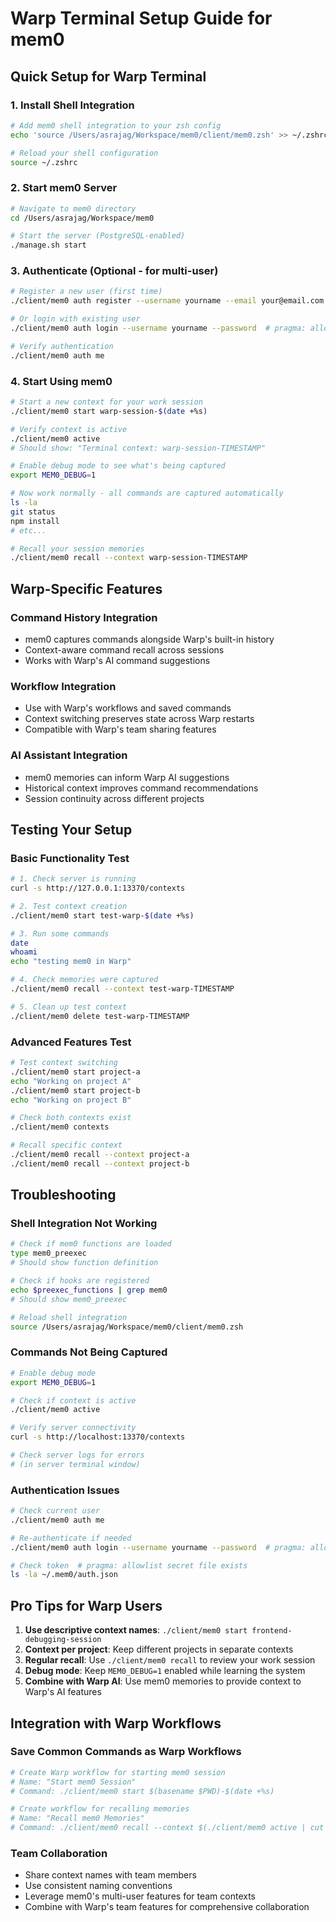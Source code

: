 # Warp Terminal Setup Guide for mem0

## Quick Setup for Warp Terminal

### 1. Install Shell Integration
```bash
# Add mem0 shell integration to your zsh config
echo 'source /Users/asrajag/Workspace/mem0/client/mem0.zsh' >> ~/.zshrc

# Reload your shell configuration
source ~/.zshrc
```

### 2. Start mem0 Server
```bash
# Navigate to mem0 directory
cd /Users/asrajag/Workspace/mem0

# Start the server (PostgreSQL-enabled)
./manage.sh start
```

### 3. Authenticate (Optional - for multi-user)
```bash
# Register a new user (first time)
./client/mem0 auth register --username yourname --email your@email.com --password  # pragma: allowlist secret yourpass

# Or login with existing user
./client/mem0 auth login --username yourname --password  # pragma: allowlist secret yourpass

# Verify authentication
./client/mem0 auth me
```

### 4. Start Using mem0
```bash
# Start a new context for your work session
./client/mem0 start warp-session-$(date +%s)

# Verify context is active
./client/mem0 active
# Should show: "Terminal context: warp-session-TIMESTAMP"

# Enable debug mode to see what's being captured
export MEM0_DEBUG=1

# Now work normally - all commands are captured automatically
ls -la
git status
npm install
# etc...

# Recall your session memories
./client/mem0 recall --context warp-session-TIMESTAMP
```

## Warp-Specific Features

### Command History Integration
- mem0 captures commands alongside Warp's built-in history
- Context-aware command recall across sessions
- Works with Warp's AI command suggestions

### Workflow Integration
- Use with Warp's workflows and saved commands
- Context switching preserves state across Warp restarts
- Compatible with Warp's team sharing features

### AI Assistant Integration
- mem0 memories can inform Warp AI suggestions
- Historical context improves command recommendations
- Session continuity across different projects

## Testing Your Setup

### Basic Functionality Test
```bash
# 1. Check server is running
curl -s http://127.0.0.1:13370/contexts

# 2. Test context creation
./client/mem0 start test-warp-$(date +%s)

# 3. Run some commands
date
whoami
echo "testing mem0 in Warp"

# 4. Check memories were captured
./client/mem0 recall --context test-warp-TIMESTAMP

# 5. Clean up test context
./client/mem0 delete test-warp-TIMESTAMP
```

### Advanced Features Test
```bash
# Test context switching
./client/mem0 start project-a
echo "Working on project A"
./client/mem0 start project-b
echo "Working on project B"

# Check both contexts exist
./client/mem0 contexts

# Recall specific context
./client/mem0 recall --context project-a
./client/mem0 recall --context project-b
```

## Troubleshooting

### Shell Integration Not Working
```bash
# Check if mem0 functions are loaded
type mem0_preexec
# Should show function definition

# Check if hooks are registered
echo $preexec_functions | grep mem0
# Should show mem0_preexec

# Reload shell integration
source /Users/asrajag/Workspace/mem0/client/mem0.zsh
```

### Commands Not Being Captured
```bash
# Enable debug mode
export MEM0_DEBUG=1

# Check if context is active
./client/mem0 active

# Verify server connectivity
curl -s http://localhost:13370/contexts

# Check server logs for errors
# (in server terminal window)
```

### Authentication Issues
```bash
# Check current user
./client/mem0 auth me

# Re-authenticate if needed
./client/mem0 auth login --username yourname --password  # pragma: allowlist secret yourpass

# Check token  # pragma: allowlist secret file exists
ls -la ~/.mem0/auth.json
```

## Pro Tips for Warp Users

1. **Use descriptive context names**: `./client/mem0 start frontend-debugging-session`
2. **Context per project**: Keep different projects in separate contexts
3. **Regular recall**: Use `./client/mem0 recall` to review your work session
4. **Debug mode**: Keep `MEM0_DEBUG=1` enabled while learning the system
5. **Combine with Warp AI**: Use mem0 memories to provide context to Warp's AI features

## Integration with Warp Workflows

### Save Common Commands as Warp Workflows
```bash
# Create Warp workflow for starting mem0 session
# Name: "Start mem0 Session"
# Command: ./client/mem0 start $(basename $PWD)-$(date +%s)

# Create workflow for recalling memories
# Name: "Recall mem0 Memories"
# Command: ./client/mem0 recall --context $(./client/mem0 active | cut -d: -f2 | xargs)
```

### Team Collaboration
- Share context names with team members
- Use consistent naming conventions
- Leverage mem0's multi-user features for team contexts
- Combine with Warp's team features for comprehensive collaboration
